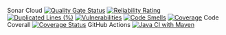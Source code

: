Sonar Cloud [![Quality Gate Status](https://sonarcloud.io/api/project_badges/measure?project=ALIASAD2710_employee_management_system&metric=alert_status)](https://sonarcloud.io/summary/new_code?id=ALIASAD2710_employee_management_system)
[![Reliability Rating](https://sonarcloud.io/api/project_badges/measure?project=ALIASAD2710_employee_management_system&metric=reliability_rating)](https://sonarcloud.io/summary/new_code?id=ALIASAD2710_employee_management_system)
[![Duplicated Lines (%)](https://sonarcloud.io/api/project_badges/measure?project=ALIASAD2710_employee_management_system&metric=duplicated_lines_density)](https://sonarcloud.io/summary/new_code?id=ALIASAD2710_employee_management_system)
[![Vulnerabilities](https://sonarcloud.io/api/project_badges/measure?project=ALIASAD2710_employee_management_system&metric=vulnerabilities)](https://sonarcloud.io/summary/new_code?id=ALIASAD2710_employee_management_system)
[![Code Smells](https://sonarcloud.io/api/project_badges/measure?project=ALIASAD2710_employee_management_system&metric=code_smells)](https://sonarcloud.io/summary/new_code?id=ALIASAD2710_employee_management_system)
[![Coverage](https://sonarcloud.io/api/project_badges/measure?project=ALIASAD2710_employee_management_system&metric=coverage)](https://sonarcloud.io/summary/new_code?id=ALIASAD2710_employee_management_system)
Code Coverall [![Coverage Status](https://coveralls.io/repos/github/ALIASAD2710/employee_management_system/badge.svg?branch=main)](https://coveralls.io/github/ALIASAD2710/employee_management_system?branch=main)
GitHub Actions [![Java CI with Maven](https://github.com/ALIASAD2710/employee_management_system/actions/workflows/maven-publish.yml/badge.svg)](https://github.com/ALIASAD2710/employee_management_system/actions/workflows/maven-publish.yml)
